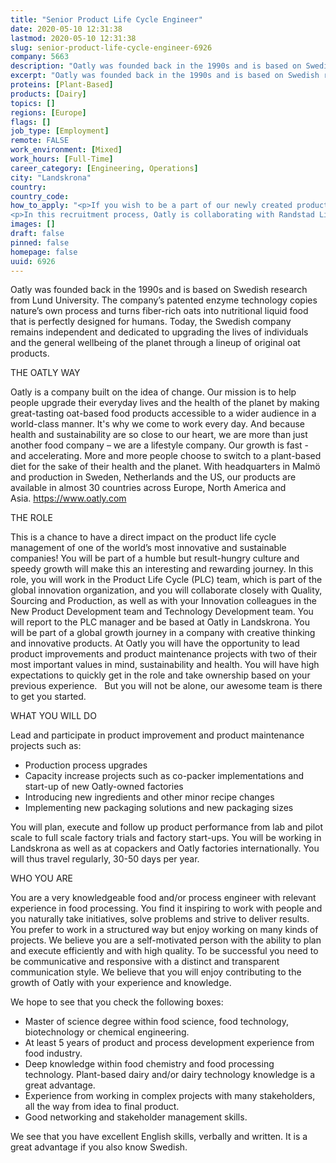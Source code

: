 ```yaml
---
title: "Senior Product Life Cycle Engineer"
date: 2020-05-10 12:31:38
lastmod: 2020-05-10 12:31:38
slug: senior-product-life-cycle-engineer-6926
company: 5663
description: "Oatly was founded back in the 1990s and is based on Swedish research from Lund University. The company’s patented enzyme technology copies nature’s own process and turns fiber-rich oats into nutritional liquid food that is perfectly designed for humans. Today, the Swedish company remains independent and dedicated to upgrading the lives of individuals and the general wellbeing of the planet through a lineup of original oat products.THE OATLY WAY"
excerpt: "Oatly was founded back in the 1990s and is based on Swedish research from Lund University. The company’s patented enzyme technology copies nature’s own process and turns fiber-rich oats into nutritional liquid food that is perfectly designed for humans. Today, the Swedish company remains independent and dedicated to upgrading the lives of individuals and the general wellbeing of the planet through a lineup of original oat products.THE OATLY WAY"
proteins: [Plant-Based]
products: [Dairy]
topics: []
regions: [Europe]
flags: []
job_type: [Employment]
remote: FALSE
work_environment: [Mixed]
work_hours: [Full-Time]
career_category: [Engineering, Operations]
city: "Landskrona"
country: 
country_code: 
how_to_apply: "<p>If you wish to be a part of our newly created product life cycle team, helping our consumers to make more sustainable choices, send us your details through the application below and we’ll take it from there. This is going to be fun!</p>
<p>In this recruitment process, Oatly is collaborating with Randstad Life Sciences & Engineering. If you have any questions regarding this position you are welcome to contact Camilla Wern at <a href=\"mailto:camilla.wern@randstad.se\">camilla.wern@randstad.se</a> 0733-43 60 98 or Emelie Lanner 072-973 33 82.</p>"
images: []
draft: false
pinned: false
homepage: false
uuid: 6926
---
```

<p>Oatly was founded back in the 1990s and is based on Swedish research from Lund University. The company’s patented enzyme technology copies nature’s own process and turns fiber-rich oats into nutritional liquid food that is perfectly designed for humans. Today, the Swedish company remains independent and dedicated to upgrading the lives of individuals and the general wellbeing of the planet through a lineup of original oat products.</p>
<p>THE OATLY WAY</p>
<p>Oatly is a company built on the idea of change. Our mission is to help people upgrade their everyday lives and the health of the planet by making great-tasting oat-based food products accessible to a wider audience in a world-class manner. It's why we come to work every day. And because health and sustainability are so close to our heart, we are more than just another food company – we are a lifestyle company. Our growth is fast - and accelerating. More and more people choose to switch to a plant-based diet for the sake of their health and the planet. With headquarters in Malmö and production in Sweden, Netherlands and the US, our products are available in almost 30 countries across Europe, North America and Asia. <a href="https://www.oatly.com/">https://www.oatly.com</a></p>
<p>THE ROLE</p>
<p>This is a chance to have a direct impact on the product life cycle management of one of the world’s most innovative and sustainable companies! You will be part of a humble but result-hungry culture and speedy growth will make this an interesting and rewarding journey. In this role, you will work in the Product Life Cycle (PLC) team, which is part of the global innovation organization, and you will collaborate closely with Quality, Sourcing and Production, as well as with your Innovation colleagues in the  New Product Development team and Technology Development team. You will report to the PLC manager and be based at Oatly in Landskrona. You will be part of a global growth journey in a company with creative thinking and innovative products. At Oatly you will have the opportunity to lead product improvements and product maintenance projects with two of their most important values in mind, sustainability and health. You will have high expectations to quickly get in the role and take ownership based on your previous experience.   But you will not be alone, our awesome team is there to get you started.</p>
<p>WHAT YOU WILL DO</p>
<p>Lead and participate in product improvement and product maintenance projects such as:</p>
<ul>
<li>Production process upgrades</li>
<li>Capacity increase projects such as co-packer implementations and start-up of new Oatly-owned factories</li>
<li>Introducing new ingredients and other minor recipe changes </li>
<li>Implementing new packaging solutions and new packaging sizes</li>
</ul>
<p>You will plan, execute and follow up product performance from lab and pilot scale to full scale factory trials and factory start-ups. You will be working in Landskrona as well as at copackers and Oatly factories internationally. You will thus travel regularly, 30-50 days per year. </p>
<p>WHO YOU ARE  </p>
<p>You are a very knowledgeable food and/or process engineer with relevant experience in food processing. You find it inspiring to work with people and you naturally take initiatives, solve problems and strive to deliver results. You prefer to work in a structured way but enjoy working on many kinds of projects. We believe you are a self-motivated person with the ability to plan and execute efficiently and with high quality. To be successful you need to be communicative and responsive with a distinct and transparent communication style. We believe that you will enjoy contributing to the growth of Oatly with your experience and knowledge.</p>
<p>We hope to see that you check the following boxes:</p>
<ul>
<li>Master of science degree within food science, food technology, biotechnology or chemical engineering.</li>
<li>At least 5 years of product and process development experience from food industry.</li>
<li>Deep knowledge within food chemistry and food processing technology. Plant-based dairy and/or dairy technology knowledge is a great advantage. </li>
<li>Experience from working in complex projects with many stakeholders, all the way from idea to final product.</li>
<li>Good networking and stakeholder management skills.</li>
</ul>
<p>We see that you have excellent English skills, verbally and written. It is a great advantage if you also know Swedish. </p>
